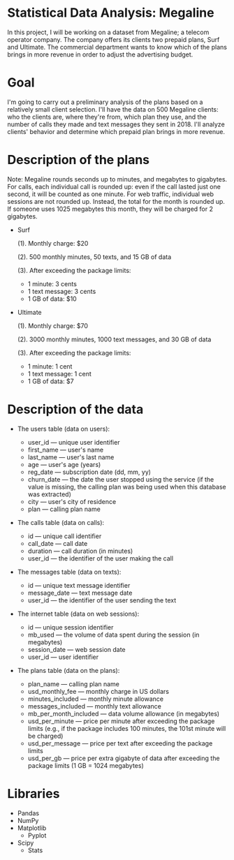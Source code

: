 # Statistical Data Analysis: Megaline
In this project, I will be working on a dataset from Megaline; a telecom operator company. The company offers its clients two prepaid plans, Surf and Ultimate. The commercial department wants to know which of the plans brings in more revenue in order to adjust the advertising budget. 

# Goal
I'm going to carry out a preliminary analysis of the plans based on a relatively small client selection. I'll have the data on 500 Megaline clients: who the clients are, where they're from, which plan they use, and the number of calls they made and text messages they sent in 2018. I'll analyze clients' behavior and determine which prepaid plan brings in more revenue. 

# Description of the plans
Note: Megaline rounds seconds up to minutes, and megabytes to gigabytes. For calls, each individual call is rounded up: even if the call lasted just one second, it will be counted as one minute. For web traffic, individual web sessions are not rounded up. Instead, the total for the month is rounded up. If someone uses 1025 megabytes this month, they will be charged for 2 gigabytes.

- Surf

  (1). Monthly charge: $20
  
  (2). 500 monthly minutes, 50 texts, and 15 GB of data
  
  (3). After exceeding the package limits:
    - 1 minute: 3 cents
    - 1 text message: 3 cents
    - 1 GB of data: $10
      
- Ultimate

  (1). Monthly charge: $70
  
  (2). 3000 monthly minutes, 1000 text messages, and 30 GB of data
  
  (3). After exceeding the package limits:
    - 1 minute: 1 cent
    - 1 text message: 1 cent
    - 1 GB of data: $7

# Description of the data

- The users table (data on users):
   - user_id — unique user identifier
   - first_name — user's name
   - last_name — user's last name
   - age — user's age (years)
   - reg_date — subscription date (dd, mm, yy)
   - churn_date — the date the user stopped using the service (if the value is missing, the calling plan was being used when this database was extracted)
   - city — user's city of residence
   - plan — calling plan name
  
- The calls table (data on calls):
    - id — unique call identifier
    - call_date — call date
    - duration — call duration (in minutes)
    - user_id — the identifier of the user making the call

- The messages table (data on texts):
  - id — unique text message identifier
  - message_date — text message date
  - user_id — the identifier of the user sending the text

- The internet table (data on web sessions):
  - id — unique session identifier
  - mb_used — the volume of data spent during the session (in megabytes)
  - session_date — web session date
  - user_id — user identifier

- The plans table (data on the plans):
  - plan_name — calling plan name
  - usd_monthly_fee — monthly charge in US dollars
  - minutes_included — monthly minute allowance
  - messages_included — monthly text allowance
  - mb_per_month_included — data volume allowance (in megabytes)
  - usd_per_minute — price per minute after exceeding the package limits (e.g., if the package includes 100 minutes, the 101st minute will be charged)
  - usd_per_message — price per text after exceeding the package limits
  - usd_per_gb — price per extra gigabyte of data after exceeding the package limits (1 GB = 1024 megabytes)

# Libraries
- Pandas
- NumPy
- Matplotlib
  - Pyplot
- Scipy
  - Stats
